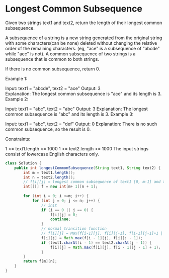 # Longest Common Subsequence

Given two strings text1 and text2, return the length of their longest common subsequence.

A subsequence of a string is a new string generated from the original string with some characters(can be none) deleted without changing the relative order of the remaining characters. (eg, "ace" is a subsequence of "abcde" while "aec" is not). A common subsequence of two strings is a subsequence that is common to both strings.

 

If there is no common subsequence, return 0.

 

Example 1:

Input: text1 = "abcde", text2 = "ace" 
Output: 3  
Explanation: The longest common subsequence is "ace" and its length is 3.
Example 2:

Input: text1 = "abc", text2 = "abc"
Output: 3
Explanation: The longest common subsequence is "abc" and its length is 3.
Example 3:

Input: text1 = "abc", text2 = "def"
Output: 0
Explanation: There is no such common subsequence, so the result is 0.
 

Constraints:

1 <= text1.length <= 1000
1 <= text2.length <= 1000
The input strings consist of lowercase English characters only.


```java
class Solution {
	public int longestCommonSubsequence(String text1, String text2) {
		int m = text1.length();
		int n = text2.length();
		// f[i][j] = longest common subsequence of text1 [0, m-1] and text2 [0, n-1]
		int[][] f = new int[m+ 1][n + 1];
		
		for (int i = 0; i <=m; i++) {
			for (int j = 0; j <= n; j++) {
				// init
				if (i == 0 || j == 0) {
					f[i][j] = 0;
					continue;
				}
				// normal transition function
				// f[i][j] = Max{f[i-1][j], f[i][j-1], f[i-1][j-1]+1 | t1[i] = t2[j]}
				f[i][j] = Math.max(f[i - 1][j], f[i][j - 1]);
				if (text1.charAt(i - 1) == text2.charAt(j - 1)) {
					f[i][j] = Math.max(f[i][j], f[i - 1][j - 1] + 1);
				}
		}
		return f[m][n];	
	}
}
```
